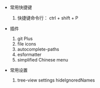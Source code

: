 * 常用快捷键
  1. 快捷键命令行： ctrl + shift + P

* 插件
  1. git Plus
  2. file icons
  3. autocomplete-paths
  4. esformatter
  5. simplified Chinese menu



* 常用设置
  1. tree-view settings hideIgnoredNames
